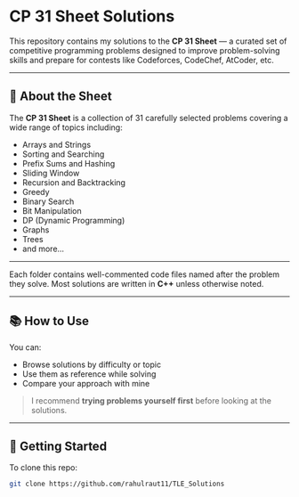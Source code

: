 # CP 31 Sheet Solutions

This repository contains my solutions to the **CP 31 Sheet** — a curated set of competitive programming problems designed to improve problem-solving skills and prepare for contests like Codeforces, CodeChef, AtCoder, etc.

---

## 📝 About the Sheet

The **CP 31 Sheet** is a collection of 31 carefully selected problems covering a wide range of topics including:

- Arrays and Strings
- Sorting and Searching
- Prefix Sums and Hashing
- Sliding Window
- Recursion and Backtracking
- Greedy
- Binary Search
- Bit Manipulation
- DP (Dynamic Programming)
- Graphs
- Trees
- and more...

---


Each folder contains well-commented code files named after the problem they solve. Most solutions are written in **C++** unless otherwise noted.

---

## 📚 How to Use

You can:

- Browse solutions by difficulty or topic
- Use them as reference while solving
- Compare your approach with mine

> I recommend **trying problems yourself first** before looking at the solutions.

---

## 🚀 Getting Started

To clone this repo:

```bash
git clone https://github.com/rahulraut11/TLE_Solutions

